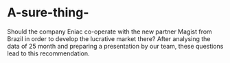 # A-sure-thing-
Should the company Eniac co-operate with the new partner Magist from Brazil in order to develop the lucrative market there? 
After analysing the data of 25 month and preparing a presentation by our team, 
these questions lead to this recommendation. 
